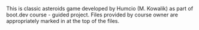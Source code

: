This is classic asteroids game developed by Humcio (M. Kowalik) as part of boot.dev course - guided project. Files provided by course owner are appropriately marked in at the top of the files.
